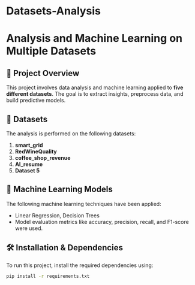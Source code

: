# Datasets-Analysis

# Analysis and Machine Learning on Multiple Datasets

## 📌 Project Overview
This project involves data analysis and machine learning applied to **five different datasets**. The goal is to extract insights, preprocess data, and build predictive models.

## 📂 Datasets
The analysis is performed on the following datasets:
1. **smart_grid** 
2. **RedWineQuality** 
3. **coffee_shop_revenue** 
4. **AI_resume** 
5. **Dataset 5** 

## 🔬 Machine Learning Models
The following machine learning techniques have been applied:
- Linear Regression, Decision Trees
- Model evaluation metrics like accuracy, precision, recall, and F1-score were used.

## 🛠️ Installation & Dependencies
To run this project, install the required dependencies using:
```bash
pip install -r requirements.txt

